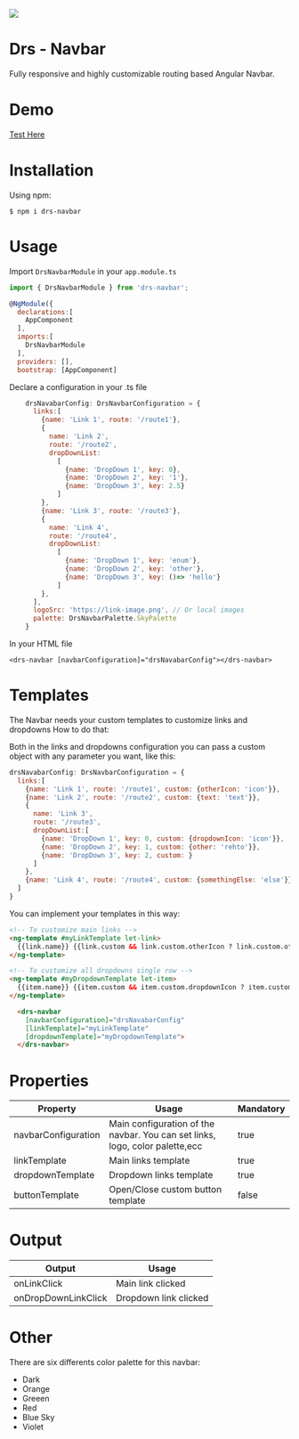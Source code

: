 
[![](https://img.shields.io/github/followers/RossiFire?label=Github&style=for-the-badge)](https://github.com/RossiFire)

# Drs - Navbar 

Fully responsive and highly customizable routing based Angular Navbar.

# Demo

[Test Here](https://codesandbox.io/embed/practical-night-1ueohq?fontsize=14&hidenavigation=1&theme=dark)

# Installation

Using npm:
```shell
$ npm i drs-navbar
```

# Usage

Import `DrsNavbarModule` in your `app.module.ts`
```js
import { DrsNavbarModule } from 'drs-navbar';

@NgModule({
  declarations:[
    AppComponent
  ],
  imports:[
    DrsNavbarModule
  ],
  providers: [],
  bootstrap: [AppComponent]
```

Declare a configuration in your .ts file
```js
    drsNavabarConfig: DrsNavbarConfiguration = {
      links:[
        {name: 'Link 1', route: '/route1'},
        {
          name: 'Link 2', 
          route: '/route2',
          dropDownList: 
            [
              {name: 'DropDown 1', key: 0},
              {name: 'DropDown 2', key: '1'},
              {name: 'DropDown 3', key: 2.5}
            ]
        },
        {name: 'Link 3', route: '/route3'},
        {
          name: 'Link 4', 
          route: '/route4',
          dropDownList: 
            [
              {name: 'DropDown 1', key: 'enum'},
              {name: 'DropDown 2', key: 'other'},
              {name: 'DropDown 3', key: ()=> 'hello'}
            ]
        },
      ],
      logoSrc: 'https://link-image.png', // Or local images
      palette: DrsNavbarPalette.SkyPalette
    }
```

In your HTML file
```shell
<drs-navbar [navbarConfiguration]="drsNavabarConfig"></drs-navbar>
```

# Templates
The Navbar needs your custom templates to customize links and dropdowns
How to do that:

Both in the links and dropdowns configuration you can pass a custom object with any parameter you want, like this:
```js
drsNavabarConfig: DrsNavbarConfiguration = {
  links:[
    {name: 'Link 1', route: '/route1', custom: {otherIcon: 'icon'}},
    {name: 'Link 2', route: '/route2', custom: {text: 'text'}},
    {
      name: 'Link 3', 
      route: '/route3',
      dropDownList:[
        {name: 'DropDown 1', key: 0, custom: {dropdownIcon: 'icon'}},
        {name: 'DropDown 2', key: 1, custom: {other: 'rehto'}},
        {name: 'DropDown 3', key: 2, custom: }
      ]
    },
    {name: 'Link 4', route: '/route4', custom: {somethingElse: 'else'}},
  ]
}
```

You can implement your templates in this way:

```HTML
<!-- To customize main links -->
<ng-template #myLinkTemplate let-link>
  {{link.name}} {{link.custom && link.custom.otherIcon ? link.custom.otherIcon : ''}}
</ng-template>

<!-- To customize all dropdowns single row -->
<ng-template #myDropdownTemplate let-item>
  {{item.name}} {{item.custom && item.custom.dropdownIcon ? item.custom.dropdownIcon : ''}}
</ng-template>

  <drs-navbar 
    [navbarConfiguration]="drsNavabarConfig" 
    [linkTemplate]="myLinkTemplate" 
    [dropdownTemplate]="myDropdownTemplate">
  </drs-navbar>
```


# Properties
 Property | Usage | Mandatory
------------- | ------------- | -------------
 navbarConfiguration  | Main configuration of the navbar. You can set links, logo, color palette,ecc | true  
 linkTemplate  | Main links template | true
 dropdownTemplate  | Dropdown links template | true
 buttonTemplate  | Open/Close custom button template  | false

# Output
 Output | Usage
------------- | -------------
 onLinkClick  |  Main link clicked
 onDropDownLinkClick  |  Dropdown link clicked

# Other
There are six differents color palette for this navbar:
* Dark
* Orange
* Greeen
* Red
* Blue Sky
* Violet

